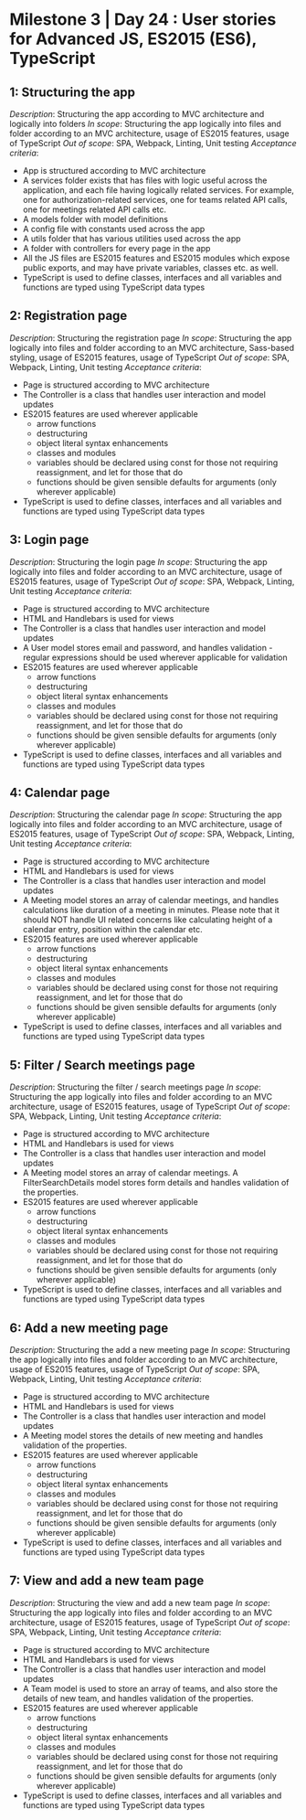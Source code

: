 # Milestone 3 | Day 24 : User stories for Advanced JS, ES2015 (ES6), TypeScript

## 1: Structuring the app
_Description_: Structuring the app according to MVC architecture and logically into folders
_In scope_: Structuring the app logically into files and folder according to an MVC architecture, usage of ES2015 features, usage of TypeScript
_Out of scope_: SPA, Webpack, Linting, Unit testing
_Acceptance criteria_:
* App is structured according to MVC architecture
* A services folder exists that has files with logic useful across the application, and each file having logically related services. For example, one for authorization-related services, one for teams related API calls, one for meetings related API calls etc.
* A models folder with model definitions
* A config file with constants used across the app
* A utils folder that has various utilities used across the app
* A folder with controllers for every page in the app
* All the JS files are ES2015 features and ES2015 modules which expose public exports, and may have private variables, classes etc. as well.
* TypeScript is used to define classes, interfaces and all variables and functions are typed using TypeScript data types

## 2: Registration page
_Description_: Structuring the registration page
_In scope_: Structuring the app logically into files and folder according to an MVC architecture, Sass-based styling, usage of ES2015 features, usage of TypeScript
_Out of scope_: SPA, Webpack, Linting, Unit testing
_Acceptance criteria_:
* Page is structured according to MVC architecture
* The Controller is a class that handles user interaction and model updates
* ES2015 features are used wherever applicable
    - arrow functions
    - destructuring
    - object literal syntax enhancements
    - classes and modules
    - variables should be declared using const for those not requiring reassignment, and let for those that do
    - functions should be given sensible defaults for arguments (only wherever applicable)
* TypeScript is used to define classes, interfaces and all variables and functions are typed using TypeScript data types


## 3: Login page
_Description_: Structuring the login page
_In scope_: Structuring the app logically into files and folder according to an MVC architecture, usage of ES2015 features, usage of TypeScript
_Out of scope_: SPA, Webpack, Linting, Unit testing
_Acceptance criteria_:
* Page is structured according to MVC architecture
* HTML and Handlebars is used for views
* The Controller is a class that handles user interaction and model updates
* A User model stores email and password, and handles validation - regular expressions should be used wherever applicable for validation 
* ES2015 features are used wherever applicable
    - arrow functions
    - destructuring
    - object literal syntax enhancements
    - classes and modules
    - variables should be declared using const for those not requiring reassignment, and let for those that do
    - functions should be given sensible defaults for arguments (only wherever applicable)
* TypeScript is used to define classes, interfaces and all variables and functions are typed using TypeScript data types

## 4: Calendar page
_Description_: Structuring the calendar page
_In scope_: Structuring the app logically into files and folder according to an MVC architecture, usage of ES2015 features, usage of TypeScript
_Out of scope_: SPA, Webpack, Linting, Unit testing
_Acceptance criteria_:
* Page is structured according to MVC architecture
* HTML and Handlebars is used for views
* The Controller is a class that handles user interaction and model updates
* A Meeting model stores an array of calendar meetings, and handles calculations like duration of a meeting in minutes. Please note that it should NOT handle UI related concerns like calculating height of a calendar entry, position within the calendar etc.
* ES2015 features are used wherever applicable
    - arrow functions
    - destructuring
    - object literal syntax enhancements
    - classes and modules
    - variables should be declared using const for those not requiring reassignment, and let for those that do
    - functions should be given sensible defaults for arguments (only wherever applicable)
* TypeScript is used to define classes, interfaces and all variables and functions are typed using TypeScript data types

## 5: Filter / Search meetings page
_Description_: Structuring the filter / search meetings page
_In scope_: Structuring the app logically into files and folder according to an MVC architecture, usage of ES2015 features, usage of TypeScript
_Out of scope_: SPA, Webpack, Linting, Unit testing
_Acceptance criteria_:
* Page is structured according to MVC architecture
* HTML and Handlebars is used for views
* The Controller is a class that handles user interaction and model updates
* A Meeting model stores an array of calendar meetings. A FilterSearchDetails model stores form details and handles validation of the properties.
* ES2015 features are used wherever applicable
    - arrow functions
    - destructuring
    - object literal syntax enhancements
    - classes and modules
    - variables should be declared using const for those not requiring reassignment, and let for those that do
    - functions should be given sensible defaults for arguments (only wherever applicable)
* TypeScript is used to define classes, interfaces and all variables and functions are typed using TypeScript data types

## 6: Add a new meeting page
_Description_: Structuring the add a new meeting page
_In scope_: Structuring the app logically into files and folder according to an MVC architecture, usage of ES2015 features, usage of TypeScript
_Out of scope_: SPA, Webpack, Linting, Unit testing
_Acceptance criteria_:
* Page is structured according to MVC architecture
* HTML and Handlebars is used for views
* The Controller is a class that handles user interaction and model updates
* A Meeting model stores the details of new meeting and handles validation of the properties.
* ES2015 features are used wherever applicable
    - arrow functions
    - destructuring
    - object literal syntax enhancements
    - classes and modules
    - variables should be declared using const for those not requiring reassignment, and let for those that do
    - functions should be given sensible defaults for arguments (only wherever applicable)
* TypeScript is used to define classes, interfaces and all variables and functions are typed using TypeScript data types

## 7: View and add a new team page
_Description_: Structuring the view and add a new team page
_In scope_: Structuring the app logically into files and folder according to an MVC architecture, usage of ES2015 features, usage of TypeScript
_Out of scope_: SPA, Webpack, Linting, Unit testing
_Acceptance criteria_:
* Page is structured according to MVC architecture
* HTML and Handlebars is used for views
* The Controller is a class that handles user interaction and model updates
* A Team model is used to store an array of teams, and also store the details of new team, and handles validation of the properties.
* ES2015 features are used wherever applicable
    - arrow functions
    - destructuring
    - object literal syntax enhancements
    - classes and modules
    - variables should be declared using const for those not requiring reassignment, and let for those that do
    - functions should be given sensible defaults for arguments (only wherever applicable)
* TypeScript is used to define classes, interfaces and all variables and functions are typed using TypeScript data types
